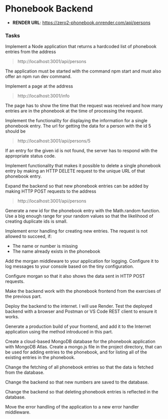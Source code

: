 # Phonebook Backend

* **RENDER URL**: https://zero2-phonebook.onrender.com/api/persons


### Tasks
Implement a Node application that returns a hardcoded list of phonebook entries from the address 
> http://localhost:3001/api/persons

The application must be started with the command npm start and must also offer an npm run dev command.

Implement a page at the address 
> http://localhost:3001/info

The page has to show the time that the request was received and how many entries are in the phonebook at the time of processing the request.

Implement the functionality for displaying the information for a single phonebook entry. The url for getting the data for a person with the id 5 should be 
> http://localhost:3001/api/persons/5

If an entry for the given id is not found, the server has to respond with the appropriate status code.

Implement functionality that makes it possible to delete a single phonebook entry by making an HTTP DELETE request to the unique URL of that phonebook entry.

Expand the backend so that new phonebook entries can be added by making HTTP POST requests to the address 
> http://localhost:3001/api/persons

Generate a new id for the phonebook entry with the Math.random function. Use a big enough range for your random values so that the likelihood of creating duplicate ids is small.

Implement error handling for creating new entries. The request is not allowed to succeed, if:
- The name or number is missing
- The name already exists in the phonebook

Add the morgan middleware to your application for logging. Configure it to log messages to your console based on the tiny configuration.

Configure morgan so that it also shows the data sent in HTTP POST requests.

Make the backend work with the phonebook frontend from the exercises of the previous part.

Deploy the backend to the internet. I will use Render.
Test the deployed backend with a browser and Postman or VS Code REST client to ensure it works.

Generate a production build of your frontend, and add it to the Internet application using the method introduced in this part.

Create a cloud-based MongoDB database for the phonebook application with MongoDB Atlas.
Create a mongo.js file in the project directory, that can be used for adding entries to the phonebook, and for listing all of the existing entries in the phonebook.

Change the fetching of all phonebook entries so that the data is fetched from the database.

Change the backend so that new numbers are saved to the database.

Change the backend so that deleting phonebook entries is reflected in the database.

Move the error handling of the application to a new error handler middleware.